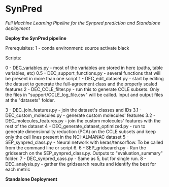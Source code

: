 # SynPred
*Full Machine Learning Pipeline for the Synpred prediction and Standalone deployment*

**Deploy the SynPred pipeline**

Prerequisites:
1 - conda environment: source activate black

Scripts:

0 - DEC_variables.py - most of the variables are stored in here (paths, table variables, etc)
0.5 - DEC_support_functions.py - several functions that will be present in more than one script
1 - DEC_edit_dataset.py - start by editing the dataset to generate the full-agreement class and the properly scaled features
2 - DEC_CCLE_filter.py - run this to generate CCLE subsets.
	Only the files in "support/CCLE_log_file.csv" will be called.
	Input and output files at the "datasets" folder.

3 - DEC_join_features.py - join the dataset's classes and IDs
3.1 - DEC_custom_molecules.py - generate custom molecules' features
3.2 - DEC_molecules_features.py - join the custom molecules' features with the rest of the dataset 
4 - DEC_generate_dataset_optimized.py - run to generate dimensionality reduction (PCA) on the CCLE subsets
	and keep only the cell lines present in the NCI-ALMANAC dataset
5 - SEP_synpred_class.py - Neural network with keras/tensorflow. To be called from the command line or script 6.
6 - SEP_gridsearch.py - Run the gridsearch on the SEP_synpred_class.py. Outputs to "evaluation_summary" folder.
7 - DEC_synpred_cass.py - Same as 5, but for single run.
8 - DEC_analysis.py - gather the gridsearch results and identify the best for each metric

**Standalone Deployment**
